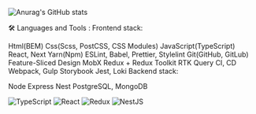 ![Anurag's GitHub stats](https://github-readme-stats.vercel.app/api?username=Rvinand&show_icons=true&theme=tokyonight)

🛠️ Languages and Tools :
Frontend stack:

Html(BEM)
Css(Scss, PostCSS, CSS Modules)
JavaScript(TypeScript)
React, Next
Yarn(Npm)
ESLint, Babel, Prettier, Stylelint
Git(GitHub, GitLub)
Feature-Sliced Design
MobX
Redux + Redux Toolkit
RTK Query
CI, CD
Webpack, Gulp
Storybook
Jest, Loki
Backend stack:

Node
Express
Nest
PostgreSQL, MongoDB

![TypeScript](https://img.shields.io/badge/typescript-%23007ACC.svg?style=for-the-badge&logo=typescript&logoColor=white)
![React](https://img.shields.io/badge/react-%2320232a.svg?style=for-the-badge&logo=react&logoColor=%2361DAFB)
![Redux](https://img.shields.io/badge/redux-%23593d88.svg?style=for-the-badge&logo=redux&logoColor=white)
![NestJS](https://img.shields.io/badge/nestjs-%23E0234E.svg?style=for-the-badge&logo=nestjs&logoColor=white)

